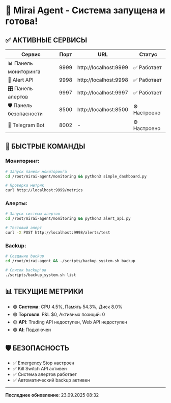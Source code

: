 # 🚀 Mirai Agent - Система запущена и готова!

## ✅ АКТИВНЫЕ СЕРВИСЫ

| Сервис | Порт | URL | Статус |
|--------|------|-----|--------|
| 📊 Панель мониторинга | 9999 | http://localhost:9999 | ✅ Работает |
| 🚨 Alert API | 9998 | http://localhost:9998 | ✅ Работает |
| 🎛️ Панель алертов | 9997 | http://localhost:9997 | ✅ Работает |
| 🛡️ Панель безопасности | 8500 | http://localhost:8500 | ⚙️ Настроено |
| 🤖 Telegram Bot | 8002 | - | ⚙️ Настроено |

## 🎯 БЫСТРЫЕ КОМАНДЫ

### Мониторинг:
```bash
# Запуск панели мониторинга
cd /root/mirai-agent/monitoring && python3 simple_dashboard.py

# Проверка метрик
curl http://localhost:9999/metrics
```

### Алерты:
```bash
# Запуск системы алертов
cd /root/mirai-agent/monitoring && python3 alert_api.py

# Тестовый алерт
curl -X POST http://localhost:9998/alerts/test
```

### Backup:
```bash
# Создание backup
cd /root/mirai-agent && ./scripts/backup_system.sh backup

# Список backup'ов
./scripts/backup_system.sh list
```

## 📊 ТЕКУЩИЕ МЕТРИКИ
- 🟢 **Система**: CPU 4.5%, Память 54.3%, Диск 8.0%
- 🟢 **Торговля**: P&L $0, Активных позиций: 0
- 🟡 **API**: Trading API недоступен, Web API недоступен
- 🟢 **AI**: Подключен

## 🛡️ БЕЗОПАСНОСТЬ
- ✅ Emergency Stop настроен
- ✅ Kill Switch API активен
- ✅ Система алертов работает
- ✅ Автоматический backup активен

---
**Последнее обновление**: 23.09.2025 08:32